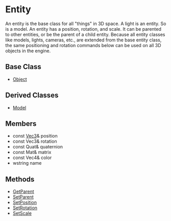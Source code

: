 # Entity
An entity is the base class for all "things" in 3D space. A light is an entity. So is a model. An entity has a position, rotation, and scale. It can be parented to other entities, or be the parent of a child entity. Because all entity classes like models, lights, cameras, etc., are extended from the base entity class, the same positioning and rotation commands below can be used on all 3D objects in the engine.

## Base Class
- [Object](CPP_Object)

## Derived Classes ##
* [Model](CPP_Model)

## Members
* const [Vec3](documentation?page=API_Vec3)& position
* const Vec3& rotation
* const Quat& quaternion
* const Mat& matrix
* const Vec4& color
* wstring name

## Methods
* [GetParent](GetParent.md)
* [SetParent](SetParent.md)
* [SetPosition](SetPosition.md)
* [SetRotation](SetRotation.md)
* [SetScale](SetScale.md)
